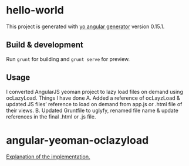 # hello-world

This project is generated with [yo angular generator](https://github.com/yeoman/generator-angular)
version 0.15.1.

## Build & development

Run `grunt` for building and `grunt serve` for preview.

## Usage

I converted AngularJS yeoman project to lazy load files on demand using ocLazyLoad. 
Things I have done
A. Added a reference of ocLayzLoad & updated JS files’ reference to load on demand from app.js or .html file of their views.
B. Updated Gruntfile to uglyfy, renamed file name & update references in the final .html or .js file.
# angular-yeoman-oclazyload

[Explanation of the implementation.](https://routerabbit.com/blog/convert-angularjs-yeoman-spa-lazyload/)